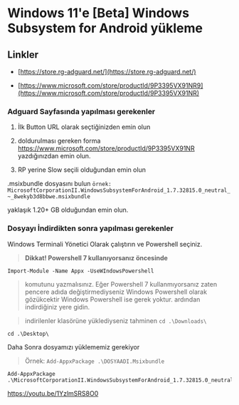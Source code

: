 # Windows 11'e [Beta] Windows Subsystem for Android yükleme

## Linkler
- [https://store.rg-adguard.net/](https://store.rg-adguard.net/)

- [https://www.microsoft.com/store/productId/9P3395VX91NR9](https://www.microsoft.com/store/productId/9P3395VX91NR)

### Adguard Sayfasında yapılması gerekenler

1. İlk Button URL olarak seçtiğinizden emin olun

2. doldurulması gereken forma https://www.microsoft.com/store/productId/9P3395VX91NR yazdığınızdan emin olun.

3. RP yerine Slow seçili olduğundan emin olun

.msixbundle dosyasını bulun `örnek: MicrosoftCorporationII.WindowsSubsystemForAndroid_1.7.32815.0_neutral_~_8wekyb3d8bbwe.msixbundle`

yaklaşık 1.20+ GB olduğundan emin olun.


### Dosyayı İndirdikten sonra yapılması gerekenler

Windows Terminali Yönetici Olarak çalıştırın ve Powershell seçiniz.

> __**Dikkat!** Powershell 7 kullanıyorsanız öncesinde__
```
Import-Module -Name Appx -UseWIndowsPowershell 
```
> komutunu yazmalısınız. Eğer Powershell 7 kullanmıyorsanız zaten pencere adıda değiştirmediyseniz Windows Powershell olarak gözükcektir Windows Powershell ise gerek yoktur.
ardından indirdiğiniz yere gidin.


> indirilenler klasörüne yüklediyseniz tahminen `cd .\Downloads\`
```
cd .\Desktop\
```

Daha Sonra dosyamızı yüklememiz gerekiyor
> Örnek: `Add-AppxPackage .\DOSYAADI.Msixbundle`
```
Add-AppxPackage .\MicrosoftCorporationII.WindowsSubsystemForAndroid_1.7.32815.0_neutral___8wekyb3d8bbwe.Msixbundle
```

https://youtu.be/1YzlmSRS8O0
